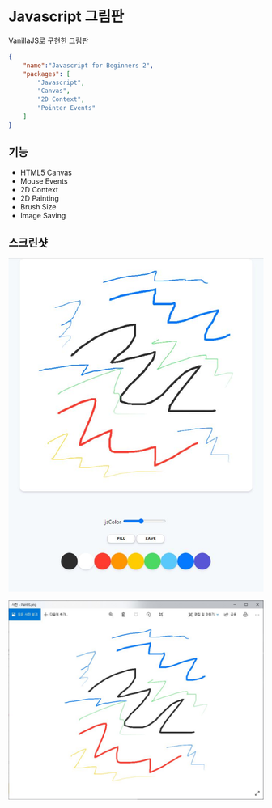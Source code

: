 # Javascript 그림판
VanillaJS로 구현한 그림판

```json
{
    "name":"Javascript for Beginners 2",
    "packages": [
        "Javascript",
        "Canvas",
        "2D Context",
        "Pointer Events"
    ]
}
```

## 기능
- HTML5 Canvas
- Mouse Events
- 2D Context
- 2D Painting
- Brush Size
- Image Saving

## 스크린샷
![img](./screenshot/screenshot.jpg)

![img](./screenshot/screenshot_2.jpg)
